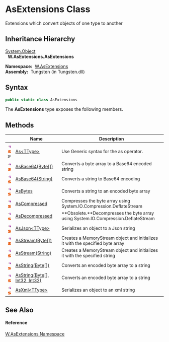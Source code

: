 AsExtensions Class
==================
   Extensions which convert objects of one type to another


Inheritance Hierarchy
---------------------
[System.Object][1]  
  **W.AsExtensions.AsExtensions**  

  **Namespace:**  [W.AsExtensions][2]  
  **Assembly:**  Tungsten (in Tungsten.dll)

Syntax
------

```csharp
public static class AsExtensions
```

The **AsExtensions** type exposes the following members.


Methods
-------

                                                | Name                                 | Description                                                                        
----------------------------------------------- | ------------------------------------ | ---------------------------------------------------------------------------------- 
![Public method]![Static member]![Code example] | [As&lt;TType>][3]                    | Use Generic syntax for the as operator.                                            
![Public method]![Static member]                | [AsBase64(Byte[])][4]                | Converts a byte array to a Base64 encoded string                                   
![Public method]![Static member]                | [AsBase64(String)][5]                | Converts a string to Base64 encoding                                               
![Public method]![Static member]                | [AsBytes][6]                         | Converts a string to an encoded byte array                                         
![Public method]![Static member]                | [AsCompressed][7]                    | Compresses the byte array using System.IO.Compression.DeflateStream                
![Public method]![Static member]                | [AsDecompressed][8]                  | **Obsolete.**Decompresses the byte array using System.IO.Compression.DeflateStream 
![Public method]![Static member]                | [AsJson&lt;TType>][9]                | Serializes an object to a Json string                                              
![Public method]![Static member]                | [AsStream(Byte[])][10]               | Creates a MemoryStream object and initializes it with the specified byte array     
![Public method]![Static member]                | [AsStream(String)][11]               | Creates a MemoryStream object and initializes it with the specified string         
![Public method]![Static member]                | [AsString(Byte[])][12]               | Converts an encoded byte array to a string                                         
![Public method]![Static member]                | [AsString(Byte[], Int32, Int32)][13] | Converts an encoded byte array to a string                                         
![Public method]![Static member]                | [AsXml&lt;TType>][14]                | Serializes an object to an xml string                                              


See Also
--------

#### Reference
[W.AsExtensions Namespace][2]  

[1]: http://msdn.microsoft.com/en-us/library/e5kfa45b
[2]: ../README.md
[3]: As__1.md
[4]: AsBase64.md
[5]: AsBase64_1.md
[6]: AsBytes.md
[7]: AsCompressed.md
[8]: AsDecompressed.md
[9]: AsJson__1.md
[10]: AsStream.md
[11]: AsStream_1.md
[12]: AsString.md
[13]: AsString_1.md
[14]: AsXml__1.md
[Public method]: ../../_icons/pubmethod.gif "Public method"
[Static member]: ../../_icons/static.gif "Static member"
[Code example]: ../../_icons/CodeExample.png "Code example"